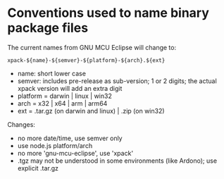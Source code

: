 # Conventions used to name binary package files

The current names from GNU MCU Eclipse will change to:

`xpack-${name}-${semver}-${platform}-${arch}.${ext}`

- name: short lower case
- semver: includes pre-release as sub-version; 1 or 2 digits; the actual xpack version will add an extra digit
- platform = darwin | linux | win32
- arch = x32 | x64 | arm | arm64
- ext = .tar.gz (on darwin and linux) | .zip (on win32)

Changes:

- no more date/time, use semver only
- use node.js platform/arch
- no more 'gnu-mcu-eclipse', use 'xpack'
- .tgz may not be understood in some environments (like Ardono); use explicit .tar.gz
